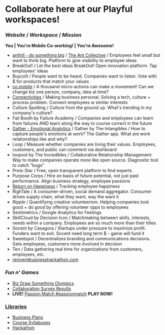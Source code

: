 # Collaborate here at our Playful workspaces!

### *Website* / *Workspace* / *Mission*
__You | You're Mobile Co-working! | You're Awesome!__
* [anthill - do something big](http://getanthill.com) / [The Ant Collective](https://github.com/defsan/anthill) / Employees feel small but want to think big. Platform to give visibility to employee ideas
* BreakOut! / Let the best ideas BreakOut! Open innovation platform. Tap employees' ideas
* Buycott / People want to be heard. Companies want to listen. Vote with $ for products that match your values
* [co.mobile](https://github.com/comobile/reinventbiz/tree/master/co.mobile) / A thousand micro-actions can make a movement! Can we change biz one person, company, idea at time?
* [Connectivities](https://stormy-mist-1765.herokuapp.com/) / Making business personal. Solving a tech, culture + process problem. Connect employees w similar interests
* Culture Spotting / Culture from the ground up. What's trending in my company's culture?
* Fail Booth by Failure Academy / Companies and employees can learn from failures AND learn along the way to course correct in the future
* [Gather - Emotional Analytics](http://dribbble.com/shots/598371-Gather-Emotional-Analytics) / Gather by The Intangibles / How to capture people's emotions at work? The Gather app. What are work relationships like and why?
* Loop / Measure whether companies are living their values. Employees, customers, and public can comment via dashboard
* loopool by The Incredibles / Collaborative Relationship Management: Way to make companies operate more like open source. Diagnostic tool to catch "bugs"
* Proto Star / Free, open transparent platform to find experts
* Purpose Corps / Hire on basis of future potential, not just past performance. Align business strategy, employee passions
* [Return on Happiness](http://www.flickr.com/photos/jaycross/sets/72157630106416928/with/7362900176/) / Tracking employee happiness
* RighTale / A consumer-driven, social demand aggregator. Consumer drives supply chain, what they want, way the want it
* Ripple / Quantifying creative volunteerism. Helping companies look good + do good by offering volunteer opps to employees
* Sentimetrics / Google Analytics for Feelings
* SkillCloud by Decision Icon / Matchmaking between skills, interests, needs within a company. Employees are so much more than their titles
* Socent by Casagora / Startups under pressure to maximize profit. Funders want to exit. Socent need long term $ - game will fund it
* Sweetspot / Decentralizes branding and communications decisions. Gets employees, customers more involved in decision
* Ten / Data gathering real time for organizations from customers, employees, etc.
* [reinventbusinesshackathon.com](http://reinventbusinesshackathon.com)

### *Fun n' Games*
* [Biz Draw Something Olympics](https://github.com/comobile/reinventbiz/blob/master/co.mobile/BizDrawSomethingOlympics.jpg)
* [Collaboration Survey Results](https://github.com/comobile/reinventbiz/blob/master/hackathon/Collaboration_Survey_Results.png)
* **LIVE!** [Passion Match #passionmatch](https://github.com/comobile/reinventbiz/wiki/Passion-Match-%23passionmatch) **PLAY NOW!**

### [Libraries](https://github.com/comobile/reinventbiz/wiki)
* [Business Plans](https://github.com/comobile/reinventbiz/wiki/Library-of-Business-Plans)
* [Course Syllabuses](https://github.com/comobile/reinventbiz/wiki/Library-of-Course-Syllabuses)
* [Hackathon](https://github.com/comobile/reinventbiz/wiki/Hackathon)